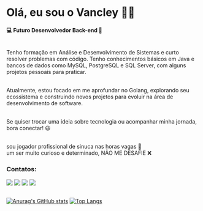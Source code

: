 # Olá, eu sou o Vancley 🤙🏾

#### 💻 Futuro Desenvolvedor Back-end 🚀

<br>Tenho formação em Análise e Desenvolvimento de Sistemas e curto resolver problemas com código. Tenho conhecimentos básicos em Java e bancos de dados como MySQL, PostgreSQL e SQL Server, com alguns projetos pessoais para praticar.

<br>Atualmente, estou focado em me aprofundar no Golang, explorando seu ecossistema e construindo novos projetos para evoluir na área de desenvolvimento de software.

<br>Se quiser trocar uma ideia sobre tecnologia ou acompanhar minha jornada, bora conectar! 😃

<br> sou jogador profissional de sinuca nas horas vagas 🎱
<br> um ser muito curioso e determinado, NÃO ME DESAFIE ❌
 
### Contatos: 
<div> 
    <a href="https://www.instagram.com/vancley.vieira" target="_blank"><img src="https://img.shields.io/badge/-Instagram-%23E4405F?style=for-the-badge&logo=instagram&logoColor=white" target="_blank"></a>
   <a href="https://discord.gg/Vancley#5280" target="_blank"><img src="https://img.shields.io/badge/Discord-7289DA?style=for-the-badge&logo=discord&logoColor=white" target="_blank"></a> 
    <a href = "mailto:vancleydev@gmail.com"><img src="https://img.shields.io/badge/-Gmail-%23333?style=for-the-badge&logo=gmail&logoColor=white" target="_blank"></a>
    <a href="https://www.linkedin.com/in/vancley-vieira/" target="_blank"><img src="https://img.shields.io/badge/-LinkedIn-%230077B5?style=for-the-badge&logo=linkedin&logoColor=white" target="_blank"></a> 
</div>

##


[![Anurag's GitHub stats](https://github-readme-stats.vercel.app/api?username=VancleyVieira&theme=dracula)](https://github.com/anuraghazra/github-readme-stats)
[![Top Langs](https://github-readme-stats.vercel.app/api/top-langs/?username=VancleyVieira&theme=dracula&layout=compact)](https://github.com/anuraghazra/github-readme-stats)


